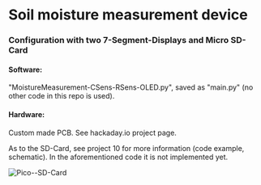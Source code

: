 # Soil moisture measurement device

### Configuration with two 7-Segment-Displays and Micro SD-Card

#### Software: 

"MoistureMeasurement-CSens-RSens-OLED.py", saved as "main.py" (no other code in this repo is used). 

#### Hardware: 

Custom made PCB. See hackaday.io project page.


As to the SD-Card, see project 10 for more information (code example, schematic). In the aforementioned code it is not implemented yet.

![Pico--SD-Card](https://github.com/Florian-Wilhelm/Raspberry-Pi/assets/77980708/10ef905c-a06a-4749-8ee7-7e512b166b9d)

